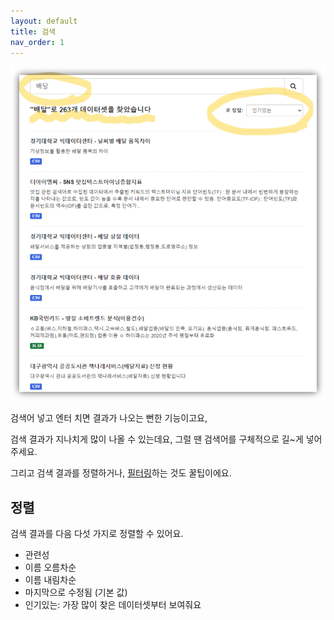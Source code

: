 ```yaml
---
layout: default
title: 검색
nav_order: 1
---
```


![검색 화면](images/search.png)

검색어 넣고 엔터 치면 결과가 나오는 뻔한 기능이고요,

검색 결과가 지나치게 많이 나올 수 있는데요, 그럴 땐 검색어를 구체적으로 길~게 넣어주세요.

그리고 검색 결과를 정렬하거나, [필터링](filter)하는 것도 꿀팁이에요.

## 정렬

검색 결과를 다음 다섯 가지로 정렬할 수 있어요.

* 관련성
* 이름 오름차순
* 이름 내림차순
* 마지막으로 수정됨 (기본 값)
* 인기있는: 가장 많이 찾은 데이터셋부터 보여줘요
